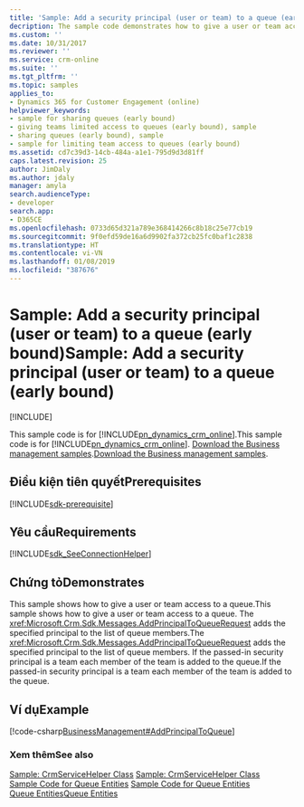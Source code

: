 ```yaml
---
title: 'Sample: Add a security principal (user or team) to a queue (early bound) (Developer Guide for Dynamics 365 for Customer Engagement)| MicrosoftDocs'
decription: The sample code demonstrates how to give a user or team access to a queue. The AddPrincipalToQueueRequest adds the specified principal to the list of queue members.
ms.custom: ''
ms.date: 10/31/2017
ms.reviewer: ''
ms.service: crm-online
ms.suite: ''
ms.tgt_pltfrm: ''
ms.topic: samples
applies_to:
- Dynamics 365 for Customer Engagement (online)
helpviewer_keywords:
- sample for sharing queues (early bound)
- giving teams limited access to queues (early bound), sample
- sharing queues (early bound), sample
- sample for limiting team access to queues (early bound)
ms.assetid: cd7c39d3-14cb-484a-a1e1-795d9d3d81ff
caps.latest.revision: 25
author: JimDaly
ms.author: jdaly
manager: amyla
search.audienceType:
- developer
search.app:
- D365CE
ms.openlocfilehash: 0733d65d321a789e368414266c8b18c25e77cb19
ms.sourcegitcommit: 9f0efd59de16a6d9902fa372cb25fc0baf1c2838
ms.translationtype: HT
ms.contentlocale: vi-VN
ms.lasthandoff: 01/08/2019
ms.locfileid: "387676"
---
```

# <a name="sample-add-a-security-principal-user-or-team-to-a-queue-early-bound"></a><span data-ttu-id="ddc08-102">Sample: Add a security principal (user or team) to a queue (early bound)</span><span class="sxs-lookup"><span data-stu-id="ddc08-102">Sample: Add a security principal (user or team) to a queue (early bound)</span></span>

[!INCLUDE[](../includes/cc_applies_to_update_9_0_0.md)]

<span data-ttu-id="ddc08-103">This sample code is for [!INCLUDE[pn_dynamics_crm_online](../includes/pn-dynamics-crm-online.md)].</span><span class="sxs-lookup"><span data-stu-id="ddc08-103">This sample code is for [!INCLUDE[pn_dynamics_crm_online](../includes/pn-dynamics-crm-online.md)].</span></span> <span data-ttu-id="ddc08-104">[Download the Business management samples](https://code.msdn.microsoft.com/Business-Management-Samples-6a482e62).</span><span class="sxs-lookup"><span data-stu-id="ddc08-104">[Download the Business management samples](https://code.msdn.microsoft.com/Business-Management-Samples-6a482e62).</span></span> 

## <a name="prerequisites"></a><span data-ttu-id="ddc08-105">Điều kiện tiên quyết</span><span class="sxs-lookup"><span data-stu-id="ddc08-105">Prerequisites</span></span>
[!INCLUDE[sdk-prerequisite](../includes/sdk-prerequisite.md)]
   
## <a name="requirements"></a><span data-ttu-id="ddc08-106">Yêu cầu</span><span class="sxs-lookup"><span data-stu-id="ddc08-106">Requirements</span></span>  
[!INCLUDE[sdk_SeeConnectionHelper](../includes/sdk-seeconnectionhelper.md)]
  
## <a name="demonstrates"></a><span data-ttu-id="ddc08-107">Chứng tỏ</span><span class="sxs-lookup"><span data-stu-id="ddc08-107">Demonstrates</span></span>  
 <span data-ttu-id="ddc08-108">This sample shows how to give a user or team access to a queue.</span><span class="sxs-lookup"><span data-stu-id="ddc08-108">This sample shows how to give a user or team access to a queue.</span></span> <span data-ttu-id="ddc08-109">The <xref:Microsoft.Crm.Sdk.Messages.AddPrincipalToQueueRequest> adds the specified principal to the list of queue members.</span><span class="sxs-lookup"><span data-stu-id="ddc08-109">The <xref:Microsoft.Crm.Sdk.Messages.AddPrincipalToQueueRequest> adds the specified principal to the list of queue members.</span></span> <span data-ttu-id="ddc08-110">If the passed-in security principal is a team each member of the team is added to the queue.</span><span class="sxs-lookup"><span data-stu-id="ddc08-110">If the passed-in security principal is a team each member of the team is added to the queue.</span></span>  
  
## <a name="example"></a><span data-ttu-id="ddc08-111">Ví dụ</span><span class="sxs-lookup"><span data-stu-id="ddc08-111">Example</span></span>  
 [!code-csharp[BusinessManagement#AddPrincipalToQueue](../snippets/csharp/CRMV8/businessmanagement/cs/addprincipaltoqueue.cs#addprincipaltoqueue)]  
  
### <a name="see-also"></a><span data-ttu-id="ddc08-112">Xem thêm</span><span class="sxs-lookup"><span data-stu-id="ddc08-112">See also</span></span>  
 <span data-ttu-id="ddc08-113">[Sample: CrmServiceHelper Class](org-service/helper-code-serverconnection-class.md) </span><span class="sxs-lookup"><span data-stu-id="ddc08-113">[Sample: CrmServiceHelper Class](org-service/helper-code-serverconnection-class.md) </span></span>  
 <span data-ttu-id="ddc08-114">[Sample Code for Queue Entities](sample-code-queue-entities.md) </span><span class="sxs-lookup"><span data-stu-id="ddc08-114">[Sample Code for Queue Entities](sample-code-queue-entities.md) </span></span>  
 [<span data-ttu-id="ddc08-115">Queue Entities</span><span class="sxs-lookup"><span data-stu-id="ddc08-115">Queue Entities</span></span>](queue-entities.md)
